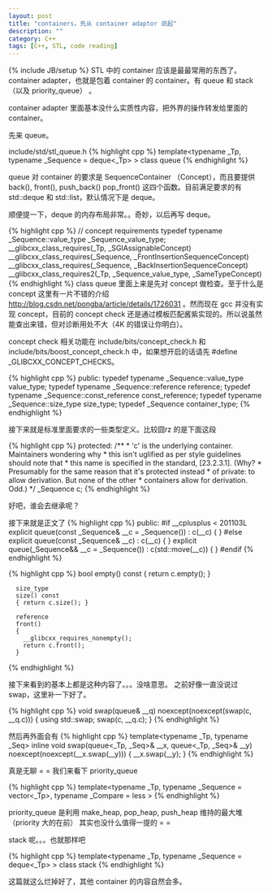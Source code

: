 ```yaml
---
layout: post
title: "containers，先从 container adaptor 说起"
description: ""
category: C++
tags: [C++, STL, code reading]
---
```

{% include JB/setup %}
STL 中的 container 应该是最最常用的东西了。
​
container adapter，也就是包着 container 的 container。有 queue 和 stack （以及 priority\_queue） 。

container adapter 里面基本没什么实质性内容，把外界的操作转发给里面的 container。

先来 queue。

include/std/stl\_queue.h
{% highlight cpp %}
  template<typename _Tp, typename _Sequence = deque<_Tp> >
    class queue
{% endhighlight %}

<!--more-->
queue 对 container 的要求是 SequenceContainer （Concept），而且要提供 back(), front(), push\_back() pop\_front() 这四个函数。目前满足要求的有 std::deque 和 std::list，默认情况下是 deque。

顺便提一下，deque 的内存布局非常。。奇妙，以后再写 deque。

{% highlight cpp %}
      // concept requirements
      typedef typename _Sequence::value_type _Sequence_value_type;
      __glibcxx_class_requires(_Tp, _SGIAssignableConcept)
      __glibcxx_class_requires(_Sequence, _FrontInsertionSequenceConcept)
      __glibcxx_class_requires(_Sequence, _BackInsertionSequenceConcept)
      __glibcxx_class_requires2(_Tp, _Sequence_value_type, _SameTypeConcept)
{% endhighlight %}
class queue 里面上来是先对 concept 做检查。至于什么是 concept 这里有一片不错的介绍 http://blog.csdn.net/pongba/article/details/1726031 。然而现在 gcc 并没有实现 concept，目前的 concept check 还是通过模板匹配酱紫实现的。所以说虽然能查出来错，但对诊断用处不大（4K 的错误让你明白）。

concept check 相关功能在 include/bits/concept\_check.h 和 include/bits/boost\_concept\_check.h 中，如果想开启的话请先 #define \_GLIBCXX\_CONCEPT\_CHECKS。

{% highlight cpp %}
    public:
      typedef typename _Sequence::value_type value_type;
      typedef typename _Sequence::reference reference;
      typedef typename _Sequence::const_reference const_reference;
      typedef typename _Sequence::size_type size_type;
      typedef _Sequence container_type;
{% endhighlight %}

接下来就是标准里面要求的一些类型定义。比较囧rz 的是下面这段

{% highlight cpp %}
    protected:
      /**
       * 'c' is the underlying container. Maintainers wondering why
       * this isn't uglified as per style guidelines should note that
       * this name is specified in the standard, [23.2.3.1]. (Why?
       * Presumably for the same reason that it's protected instead
       * of private: to allow derivation. But none of the other
       * containers allow for derivation. Odd.)
       */
      _Sequence c;
{% endhighlight %}

好吧，谁会去继承呢？

接下来就是正文了
{% highlight cpp %}
    public:
#if __cplusplus < 201103L
      explicit
      queue(const _Sequence& __c = _Sequence())
      : c(__c) { }
#else
      explicit
      queue(const _Sequence& __c)
      : c(__c) { }
      explicit
      queue(_Sequence&& __c = _Sequence())
      : c(std::move(__c)) { }
#endif
{% endhighlight %}

{% highlight cpp %}
      bool
      empty() const
      { return c.empty(); }

      size_type
      size() const
      { return c.size(); }

      reference
      front()
      {
        __glibcxx_requires_nonempty();
        return c.front();
      }
{% endhighlight %}

接下来看到的基本上都是这种内容了。。。没啥意思。
之前好像一直没说过 swap，这里补一下好了。

{% highlight cpp %}
      void
      swap(queue& __q)
      noexcept(noexcept(swap(c, __q.c)))
      {
        using std::swap;
        swap(c, __q.c);
      }
{% endhighlight %}

然后再外面会有
{% highlight cpp %}
  template<typename _Tp, typename _Seq>
    inline void
    swap(queue<_Tp, _Seq>& __x, queue<_Tp, _Seq>& __y)
    noexcept(noexcept(__x.swap(__y)))
    { __x.swap(__y); }
{% endhighlight %}

真是无聊 = = 我们来看下 priority\_queue 

{% highlight cpp %}
  template<typename _Tp, typename _Sequence = vector<_Tp>,
           typename _Compare = less<typename _Sequence::value_type> >
{% endhighlight %}

priority\_queue 是利用 make\_heap, pop\_heap, push\_heap 维持的最大堆（priority 大的在前）
其实也没什么值得一提的 = = 

stack 呢。。。也就那样吧

{% highlight cpp %}
  template<typename _Tp, typename _Sequence = deque<_Tp> >
    class stack
{% endhighlight %}

这篇就这么烂掉好了，其他 container 的内容自然会多。
